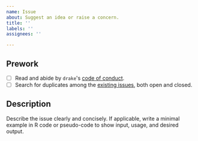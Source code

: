 ```yaml
---
name: Issue
about: Suggest an idea or raise a concern.
title: ''
labels: ''
assignees: ''

---
```


## Prework

- [ ] Read and abide by `drake`'s [code of conduct](https://github.com/ropensci/drake/blob/master/CODE_OF_CONDUCT.md).
- [ ] Search for duplicates among the [existing issues](https://github.com/ropensci/drake/issues), both open and closed.

## Description

Describe the issue clearly and concisely. If applicable, write a minimal example in R code or pseudo-code to show input, usage, and desired output.
